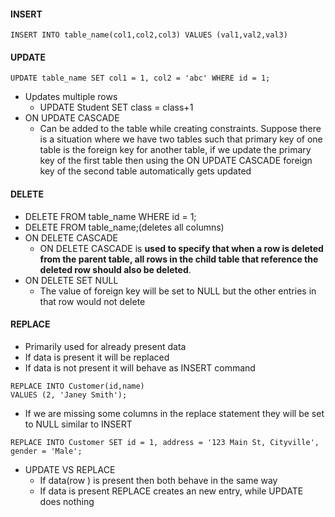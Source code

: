 #### INSERT
```Mysql
INSERT INTO table_name(col1,col2,col3) VALUES (val1,val2,val3)
```

#### UPDATE
```Mysql
UPDATE table_name SET col1 = 1, col2 = 'abc' WHERE id = 1;
```
- Updates multiple rows
	- UPDATE Student SET class = class+1
- ON UPDATE CASCADE
	- Can be added to the table while creating constraints. Suppose there is a situation where we have two tables such that primary key of one table is the foreign key for another table, if we update the primary key of the first table then using the ON UPDATE CASCADE foreign key of the second table automatically gets updated
#### DELETE
- DELETE FROM table_name WHERE id = 1;
- DELETE FROM table_name;(deletes all columns)
- ON DELETE CASCADE
	- ON DELETE CASCADE is **used to specify that when a row is deleted from the parent table, all rows in the child table that reference the deleted row should also be deleted**.
- ON DELETE SET NULL
	- The value of foreign key will be set to NULL but the other entries in that row would not delete
#### REPLACE
- Primarily used for already present data 
- If data is present it will be replaced
- If data is not present it will behave as INSERT command
```mysql
REPLACE INTO Customer(id,name)
VALUES (2, 'Janey Smith');
```
- If we are missing some columns in the replace statement they will be set to NULL similar to INSERT
```Mysql
REPLACE INTO Customer SET id = 1, address = '123 Main St, Cityville', gender = 'Male';
```
- UPDATE VS REPLACE
	- If data(row ) is present then both behave in the same way
	- If data is present REPLACE creates an new entry, while UPDATE does nothing